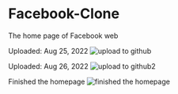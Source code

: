 # Facebook-Clone
The home page of Facebook web


Uploaded: Aug 25, 2022
![upload to github](https://user-images.githubusercontent.com/107363656/186773972-1ee2547c-7bed-48b6-a227-3809426c26db.png)


Uploaded: Aug 26, 2022
![upload to github2](https://user-images.githubusercontent.com/107363656/186980659-3de7f674-217e-4d18-af9a-ef46b82118aa.png)



Finished the homepage
![finished the homepage](https://user-images.githubusercontent.com/107363656/187009646-63a9e28b-186c-4c67-bc7d-b280a26a5241.png)
